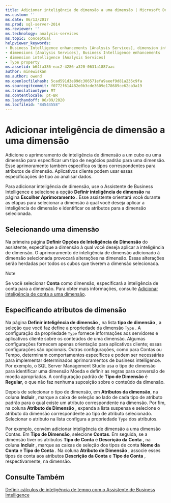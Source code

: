 ```yaml
---
title: Adicionar inteligência de dimensão a uma dimensão | Microsoft Docs
ms.custom: ''
ms.date: 06/13/2017
ms.prod: sql-server-2014
ms.reviewer: ''
ms.technology: analysis-services
ms.topic: conceptual
helpviewer_keywords:
- Business Intelligence enhancements [Analysis Services], dimension intelligence
- dimensions [Analysis Services], Business Intelligence enhancements
- dimension intelligence [Analysis Services]
- Type property
ms.assetid: b64fa386-eac2-4286-a320-0631a1887aac
author: minewiskan
ms.author: owend
ms.openlocfilehash: 5cad591d3e89dc306571efa9aeef9d81a235c9fa
ms.sourcegitcommit: f0772f614482e0b3cde3609e178689ce62ca3a19
ms.translationtype: MT
ms.contentlocale: pt-BR
ms.lasthandoff: 06/09/2020
ms.locfileid: "84544558"
---
```

# <a name="add-dimension-intelligence-to-a-dimension"></a>Adicionar inteligência de dimensão a uma dimensão
  Adicione o aprimoramento de inteligência de dimensão a um cubo ou uma dimensão para especificar um tipo de negócios padrão para uma dimensão. Esse aprimoramento também especifica os tipos correspondentes para atributos de dimensão. Aplicativos cliente podem usar essas especificações de tipo ao analisar dados.  
  
 Para adicionar inteligência de dimensão, use o Assistente de Business Intelligence e selecione a opção **Definir inteligência de dimensão** na página **Escolher Aprimoramento** . Esse assistente orientará você durante as etapas para selecionar a dimensão à qual você deseja aplicar a inteligência de dimensão e identificar os atributos para a dimensão selecionada.  
  
## <a name="selecting-a-dimension"></a>Selecionando uma dimensão  
 Na primeira página **Definir Opções de Inteligência de Dimensão** do assistente, especifique a dimensão à qual você deseja aplicar a inteligência de dimensão. O aprimoramento de inteligência de dimensão adicionado à dimensão selecionada provocará alterações na dimensão. Essas alterações serão herdadas por todos os cubos que tiverem a dimensão selecionada.  
  
> [!NOTE]  
>  Se você selecionar **Conta** como dimensão, especificará a inteligência de conta para a dimensão. Para obter mais informações, consulte [Adicionar inteligência de conta a uma dimensão](bi-wizard-add-account-intelligence-to-a-dimension.md).  
  
## <a name="specifying-dimension-attributes"></a>Especificando atributos de dimensão  
 Na página **Definir inteligência de dimensão** , na lista **tipo de dimensão** , a seleção que você faz define a propriedade da dimensão `Type` . A configuração da propriedade `Type` fornece informações aos servidores e aplicativos cliente sobre os conteúdos de uma dimensão. Algumas configurações fornecem apenas orientação para aplicativos cliente; essas configurações são opcionais. Outras configurações, como para Contas ou Tempo, determinam comportamentos específicos e podem ser necessárias para implementar determinados aprimoramentos de business intelligence. Por exemplo, o SQL Server Management Studio usa o tipo de dimensão para identificar uma dimensão Moeda e definir as regras para conversão de moeda apropriadas. A configuração padrão de **Tipo de Dimensão** é **Regular**, o que não faz nenhuma suposição sobre o conteúdo da dimensão.  
  
 Depois de selecionar o tipo de dimensão, em **Atributos da dimensão**, na coluna **Incluir** , marque a caixa de seleção ao lado de cada tipo de atributo padrão para o qual existe um atributo correspondente na dimensão. Por fim, na coluna **Atributo de Dimensão** , expanda a lista suspensa e selecione o atributo da dimensão correspondente ao tipo de atributo selecionado. Selecionar o atributo na lista configura a propriedade `Type` dos atributos.  
  
 Por exemplo, convém adicionar inteligência de dimensão a uma dimensão Contas. Em **Tipo de Dimensão**, selecione **Contas**. Em seguida, se a dimensão tiver os atributos **Tipo de Conta** e **Descrição da Conta** , na coluna **Incluir** , marque as caixas de seleção dos tipos de conta **Nome da Conta** e **Tipo de Conta** . Na coluna **Atributo de Dimensão** , associe esses tipos de conta aos atributos **Descrição da Conta** e **Tipo de Conta** , respectivamente, na dimensão.  
  
## <a name="see-also"></a>Consulte Também  
 [Definir cálculos de inteligência de tempo com o Assistente de Business Intelligence](define-time-intelligence-calculations-using-the-business-intelligence-wizard.md)  
  
  
